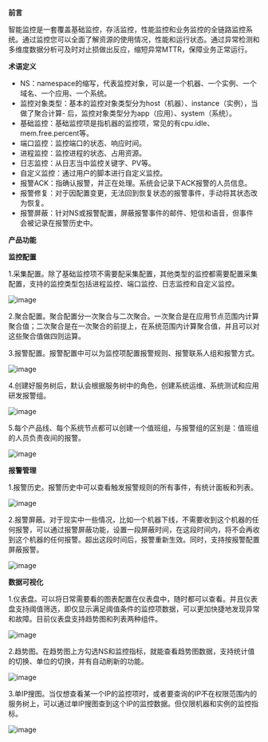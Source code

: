 **前言**

智能监控是一套覆盖基础监控，存活监控，性能监控和业务监控的全链路监控系统。通过监控您可以全面了解资源的使用情况，性能和运行状态。通过异常检测和多维度数据分析可及时对止损做出反应，缩短异常MTTR，保障业务正常运行。


**术语定义**

- NS：namespace的缩写，代表监控对象，可以是一个机器、一个实例、一个域名、一个应用、一个系统。
- 监控对象类型：基本的监控对象类型分为host（机器）、instance（实例），当做了聚合计算- 后，监控对象类型分为app（应用）、system（系统）。
- 基础监控：基础监控项是指机器的监控项，常见的有cpu.idle、mem.free.percent等。
- 端口监控：监控端口的状态、响应时间。
- 进程监控：监控进程的状态、占用资源。
- 日志监控：从日志当中监控关键字、PV等。
- 自定义监控：通过用户的脚本进行自定义监控。
- 报警ACK：指确认报警，并正在处理。系统会记录下ACK报警的人员信息。
- 报警修复：对于因配置变更，无法回到恢复状态的报警事件，手动将其状态改为恢复。
- 报警屏蔽：针对NS或报警配置，屏蔽报警事件的邮件、短信和语音，但事件会被记录在报警历史中。

**产品功能**

**监控配置**

1.采集配置。除了基础监控项不需要配采集配置，其他类型的监控都需要配置采集配置，支持的监控类型包括进程监控、端口监控、日志监控和自定义监控。

![image](https://github.com/jdcloudcom/cn/blob/edit/documentation/Management-and-Monitoring/DevOps/%E6%93%8D%E4%BD%9C%E6%8C%87%E5%8D%97/%E9%87%87%E9%9B%86%E9%85%8D%E7%BD%AE.png)
 
2.聚合配置。聚合配置分一次聚合与二次聚合。一次聚合是在应用节点范围内计算聚合值；二次聚合是在一次聚合的前提上，在系统范围内计算聚合值，并且可以对这些聚合值做四则运算。

3.报警配置。报警配置中可以为监控项配置报警规则、报警联系人组和报警方式。

 ![image](https://github.com/jdcloudcom/cn/blob/edit/documentation/Management-and-Monitoring/DevOps/%E6%93%8D%E4%BD%9C%E6%8C%87%E5%8D%97/%E6%8A%A5%E8%AD%A6%E9%85%8D%E7%BD%AE.png)

4.创建好服务树后，默认会根据服务树中的角色，创建系统运维、系统测试和应用研发报警组。

 ![image](https://github.com/jdcloudcom/cn/blob/edit/documentation/Management-and-Monitoring/DevOps/%E6%93%8D%E4%BD%9C%E6%8C%87%E5%8D%97/%E6%8A%A5%E8%AD%A6%E7%BB%84.png)

5.每个产品线、每个系统节点都可以创建一个值班组，与报警组的区别是：值班组的人员负责夜间的报警。

 ![image](https://github.com/jdcloudcom/cn/blob/edit/documentation/Management-and-Monitoring/DevOps/%E6%93%8D%E4%BD%9C%E6%8C%87%E5%8D%97/%E5%80%BC%E7%8F%AD%E7%BB%84.png)

**报警管理**

1.报警历史。报警历史中可以查看触发报警规则的所有事件，有统计面板和列表。

 ![image](https://github.com/jdcloudcom/cn/blob/edit/documentation/Management-and-Monitoring/DevOps/%E6%93%8D%E4%BD%9C%E6%8C%87%E5%8D%97/%E6%8A%A5%E8%AD%A6%E5%8E%86%E5%8F%B2.png)

2.报警屏蔽。对于现实中一些情况，比如一个机器下线，不需要收到这个机器的任何报警，可以通过报警屏蔽功能，设置一段屏蔽时间，在这段时间内，将不会再收到这个机器的任何报警。超出这段时间后，报警重新生效。同时，支持按报警配置屏蔽报警。

 ![image](https://github.com/jdcloudcom/cn/blob/edit/documentation/Management-and-Monitoring/DevOps/%E6%93%8D%E4%BD%9C%E6%8C%87%E5%8D%97/%E6%8A%A5%E8%AD%A6%E5%B1%8F%E8%94%BD.png)

**数据可视化**

1.仪表盘。可以将日常需要看的图表配置在仪表盘中，随时都可以查看。并且仪表盘支持阈值筛选，即仅显示满足阈值条件的监控项数据，可以更加快捷地发现异常和故障。目前仪表盘支持趋势图和列表两种组件。

 ![image](https://github.com/jdcloudcom/cn/blob/edit/documentation/Management-and-Monitoring/DevOps/%E6%93%8D%E4%BD%9C%E6%8C%87%E5%8D%97/%E4%BB%AA%E8%A1%A8%E7%9B%98.png)

2.趋势图。在趋势图上方勾选NS和监控指标，就能查看趋势图数据，支持统计值的切换、单位的切换，并有自动刷新的功能。

 ![image](https://github.com/jdcloudcom/cn/blob/edit/documentation/Management-and-Monitoring/DevOps/%E6%93%8D%E4%BD%9C%E6%8C%87%E5%8D%97/%E8%B6%8B%E5%8A%BF%E5%9B%BE.png)

3.单IP搜图。当仅想查看某一个IP的监控项时，或者要查询的IP不在权限范围内的服务树上，可以通过单IP搜图查到这个IP的监控数据。但仅限机器和实例的监控指标。

![image](https://github.com/jdcloudcom/cn/blob/edit/documentation/Management-and-Monitoring/DevOps/%E6%93%8D%E4%BD%9C%E6%8C%87%E5%8D%97/%E5%8D%95IP%E6%90%9C%E7%B4%A2.png)
